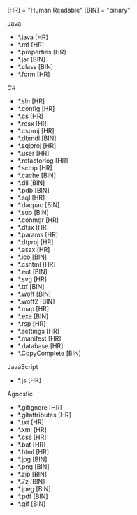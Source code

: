 [HR] = "Human Readable"
[BIN] = "binary"

Java
- *.java [HR]
- *.mf [HR]
- *.properties [HR]
- *.jar [BIN]
- *.class [BIN]
- *.form [HR]

C#
- *.sln [HR]
- *.config [HR]
- *.cs [HR]
- *.resx [HR]
- *.csproj [HR]
- *.dbmdl [BIN]
- *.sqlproj [HR]
- *.user [HR]
- *.refactorlog [HR]
- *.scmp [HR]
- *.cache [BIN]
- *.dll [BIN]
- *.pdb [BIN]
- *.sql [HR]
- *.dacpac [BIN]
- *.suo [BIN]
- *.conmgr [HR]
- *.dtsx [HR]
- *.params [HR]
- *.dtproj [HR]
- *.asax [HR]
- *.ico [BIN]
- *.cshtml [HR]
- *.eot [BIN]
- *.svg [HR]
- *.ttf [BIN]
- *.woff [BIN]
- *.woff2 [BIN]
- *.map [HR]
- *.exe [BIN]
- *.rsp [HR]
- *.settings [HR]
- *.manifest [HR]
- *.database [HR]
- *.CopyComplete [BIN]

JavaScript
- *.js [HR]

Agnostic
- *.gitignore [HR]
- *.gitattributes [HR]
- *.txt [HR]
- *.xml [HR]
- *.css [HR]
- *.bat [HR]
- *.html [HR]
- *.jpg [BIN]
- *.png [BIN]
- *.zip [BIN]
- *.7z [BIN]
- *.jpeg [BIN]
- *.pdf [BIN]
- *.gif [BIN]
